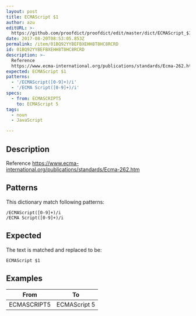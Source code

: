 ```yaml
---
layout: post
title: ECMAScript $1
author: azu
editURL: >-
  https://github.com/proofdict/proofdict/edit/master/dict/ECMAScript_$1--01BQ92YYBEFBXEHH8T8HC8RCRD.yml
date: 2017-08-20T08:53:05.853Z
permalink: /item/01BQ92YYBEFBXEHH8T8HC8RCRD
id: 01BQ92YYBEFBXEHH8T8HC8RCRD
description: >-
  Reference
  https://www.ecma-international.org/publications/standards/Ecma-262.htm
expected: ECMAScript $1
patterns:
  - '/ECMAScript([0-9]+)/i'
  - '/ECMA Script([0-9]+)/i'
specs:
  - from: ECMASCRIPT5
    to: ECMAScript 5
tags:
  - noun
  - JavaScript

---
```


## Description

Reference https://www.ecma-international.org/publications/standards/Ecma-262.htm

## Patterns

This dictionary match following patterns:

    /ECMAScript([0-9]+)/i
    /ECMA Script([0-9]+)/i

## Expected

The text is matched and replaced to be:

    ECMAScript $1

## Examples

| From        | To           |
| ----------- | ------------ |
| ECMASCRIPT5 | ECMAScript 5 |
